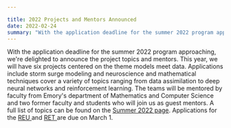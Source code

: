 ```yaml
---

title: 2022 Projects and Mentors Announced
date: 2022-02-24
summary: "With the application deadline for the summer 2022 program approaching, we're delighted to announce the project topics and mentors. This year, we will have six projects centered on the theme models meet data. Applications include storm surge modeling and neuroscience and mathematical techniques cover a variety of topics ranging from data assimilation to deep neural networks and reinforcement learning. The teams will be mentored by faculty from Emory's department of Mathematics and Computer Science and two former faculty and students who will join us as guest mentors. A full list of topics can be found on the [Summer 2022 page](summer2022/).  Applications for the  [REU ](https://www.mathprograms.org/db/programs/1215) and [RET ](https://www.mathprograms.org/db/programs/1214) are due on March 1. "
---
```


With the application deadline for the summer 2022 program approaching, we're delighted to announce the project topics and mentors. This year, we will have six projects centered on the theme models meet data. Applications include storm surge modeling and neuroscience and mathematical techniques cover a variety of topics ranging from data assimilation to deep neural networks and reinforcement learning. The teams will be mentored by faculty from Emory's department of Mathematics and Computer Science and two former faculty and students who will join us as guest mentors. A full list of topics can be found on the [Summer 2022 page](../../summer2022/).  Applications for the  [REU ](https://www.mathprograms.org/db/programs/1215) and [RET ](https://www.mathprograms.org/db/programs/1214) are due on March 1.